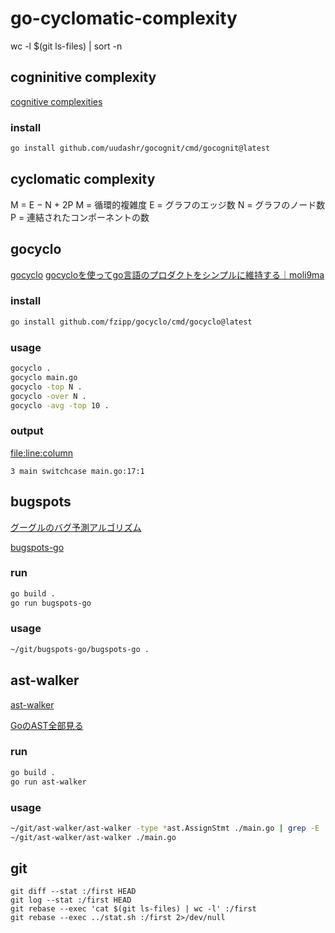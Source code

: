 # go-cyclomatic-complexity

wc -l $(git ls-files) | sort -n

## cogninitive complexity

[cognitive complexities](https://github.com/uudashr/gocognit)

### install

```bash
go install github.com/uudashr/gocognit/cmd/gocognit@latest
```

## cyclomatic complexity

M = E − N + 2P
M = 循環的複雑度
E = グラフのエッジ数
N = グラフのノード数
P = 連結されたコンポーネントの数

## gocyclo

[gocyclo](https://github.com/fzipp/gocyclo)
[gocycloを使ってgo言語のプロダクトをシンプルに維持する｜moli9ma](https://note.com/moli9ma/n/n7e4ade98c443)

### install

```bash
go install github.com/fzipp/gocyclo/cmd/gocyclo@latest
```

### usage

```bash
gocyclo .
gocyclo main.go
gocyclo -top N .
gocyclo -over N .
gocyclo -avg -top 10 .
```

### output

<complexity> <package> <function> <file:line:column>

```
3 main switchcase main.go:17:1
```

## bugspots

[グーグルのバグ予測アルゴリズム](https://qiita.com/okappy/items/e5fc62f9026e0d73c3e9)

[bugspots-go](https://github.com/masmgr/bugspots-go)

### run

```bash
go build .
go run bugspots-go
```
### usage

```bash
~/git/bugspots-go/bugspots-go .
```

## ast-walker

[ast-walker](https://github.com/nirasan/ast-walker)

[GoのAST全部見る](https://monpoke1.hatenablog.com/entry/2018/12/16/110943)

### run

```bash
go build .
go run ast-walker
```

### usage

```bash
~/git/ast-walker/ast-walker -type *ast.AssignStmt ./main.go | grep -E '^COMMAND' | wc -l
~/git/ast-walker/ast-walker ./main.go
```

## git

```
git diff --stat :/first HEAD
git log --stat :/first HEAD
git rebase --exec 'cat $(git ls-files) | wc -l' :/first
git rebase --exec ../stat.sh :/first 2>/dev/null
```


